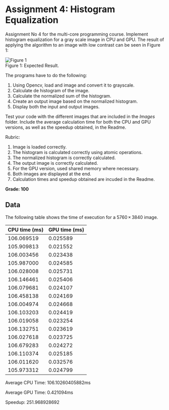 # Assignment 4: Histogram Equalization

Assignment No 4 for the multi-core programming course. Implement histogram equalization for a gray scale image in CPU and GPU. The result of applying the algorithm to an image with low contrast can be seen in Figure 1:

![Figure 1](Images/histogram_equalization.png)
<br/>Figure 1: Expected Result.

The programs have to do the following:

1. Using Opencv, load and image and convert it to grayscale.
2. Calculate de histogram of the image.
3. Calculate the normalized sum of the histogram.
4. Create an output image based on the normalized histogram.
5. Display both the input and output images.

Test your code with the different images that are included in the *Images* folder. Include the average calculation time for both the CPU and GPU versions, as well as the speedup obtained, in the Readme.

Rubric:

1. Image is loaded correctly.
2. The histogram is calculated correctly using atomic operations.
3. The normalized histogram is correctly calculated.
4. The output image is correctly calculated.
5. For the GPU version, used shared memory where necessary.
6. Both images are displayed at the end.
7. Calculation times and speedup obtained are incuded in the Readme.

**Grade: 100**

## Data
The following table shows the time of execution for a 5760 × 3840 image. 

|CPU time (ms)| GPU time (ms) |
|--|--|
| 106.069519 |0.025589  |
| 105.909813 | 0.021552 |
| 106.003456|0.023438  |
| 105.987000 |0.024585  |
| 106.028008 |0.025731  |
| 106.146461 |0.025406  |
| 106.079681 | 0.024107 |
| 106.458138 |0.024169  |
| 106.004974 | 0.024668 |
| 106.103203 |0.024419  |
| 106.019058 |0.023254  |
| 106.132751 |0.023619  |
| 106.027618 |0.023725  |
| 106.679283 | 0.024272  |
| 106.110374 | 0.025185  |
| 106.011620 | 0.032576  |
| 105.973312 | 0.024799 |

Average CPU Time: 106.10260405882ms

Average GPU Time: 0.421094ms

Speedup: 251.968928692

